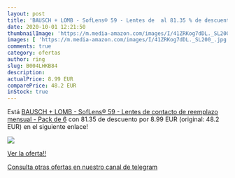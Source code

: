 ```yaml
---
layout: post
title: 'BAUSCH + LOMB - SofLens® 59 - Lentes de  al 81.35 % de descuento'
date: 2020-10-01 12:21:50
thumbnailImage: 'https://m.media-amazon.com/images/I/41ZRKog7dDL._SL200_.jpg'
images: [ 'https://m.media-amazon.com/images/I/41ZRKog7dDL._SL200_.jpg' ]
comments: true
category: ofertas
author: ring
slug: B004LHKB84
description:
actualPrice: 8.99 EUR
comparePrice: 48.2 EUR
inStock: true
---
```


Está [BAUSCH + LOMB - SofLens® 59 - Lentes de contacto de reemplazo mensual - Pack de 6](https://www.amazon.com/dp/B004LHKB84/?tag=redken08-20) con 81.35 de descuento por 8.99 EUR (original: 48.2 EUR) en el siguiente enlace!

[![](https://m.media-amazon.com/images/I/41ZRKog7dDL._SL200_.jpg)](https://www.amazon.com/dp/B004LHKB84/?tag=redken08-20)

[Ver la oferta!!](https://www.amazon.com/dp/B004LHKB84/?tag=redken08-20)

[Consulta otras ofertas en nuestro canal de telegram](https://t.me/s/ofertas25)
